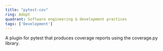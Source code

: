 ```yaml
---
title: "pytest-cov"
ring: Adopt
quadrant: Software engineering & development practices
tags: ['Development']
---
```

A plugin for pytest that produces coverage reports using the coverage.py library.
